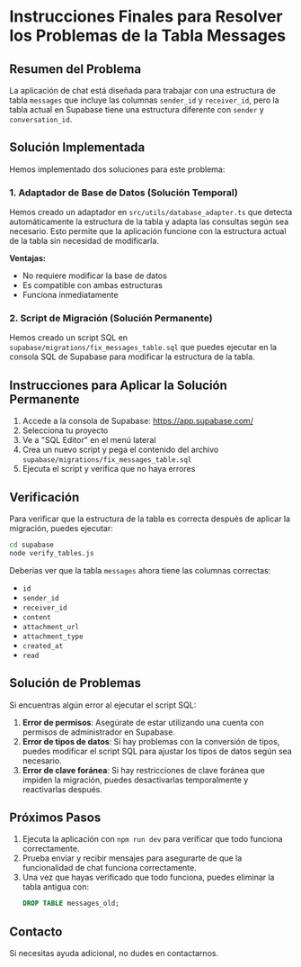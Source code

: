 # Instrucciones Finales para Resolver los Problemas de la Tabla Messages

## Resumen del Problema

La aplicación de chat está diseñada para trabajar con una estructura de tabla `messages` que incluye las columnas `sender_id` y `receiver_id`, pero la tabla actual en Supabase tiene una estructura diferente con `sender` y `conversation_id`.

## Solución Implementada

Hemos implementado dos soluciones para este problema:

### 1. Adaptador de Base de Datos (Solución Temporal)

Hemos creado un adaptador en `src/utils/database_adapter.ts` que detecta automáticamente la estructura de la tabla y adapta las consultas según sea necesario. Esto permite que la aplicación funcione con la estructura actual de la tabla sin necesidad de modificarla.

**Ventajas:**
- No requiere modificar la base de datos
- Es compatible con ambas estructuras
- Funciona inmediatamente

### 2. Script de Migración (Solución Permanente)

Hemos creado un script SQL en `supabase/migrations/fix_messages_table.sql` que puedes ejecutar en la consola SQL de Supabase para modificar la estructura de la tabla.

## Instrucciones para Aplicar la Solución Permanente

1. Accede a la consola de Supabase: https://app.supabase.com/
2. Selecciona tu proyecto
3. Ve a "SQL Editor" en el menú lateral
4. Crea un nuevo script y pega el contenido del archivo `supabase/migrations/fix_messages_table.sql`
5. Ejecuta el script y verifica que no haya errores

## Verificación

Para verificar que la estructura de la tabla es correcta después de aplicar la migración, puedes ejecutar:

```bash
cd supabase
node verify_tables.js
```

Deberías ver que la tabla `messages` ahora tiene las columnas correctas:
- `id`
- `sender_id`
- `receiver_id`
- `content`
- `attachment_url`
- `attachment_type`
- `created_at`
- `read`

## Solución de Problemas

Si encuentras algún error al ejecutar el script SQL:

1. **Error de permisos**: Asegúrate de estar utilizando una cuenta con permisos de administrador en Supabase.
2. **Error de tipos de datos**: Si hay problemas con la conversión de tipos, puedes modificar el script SQL para ajustar los tipos de datos según sea necesario.
3. **Error de clave foránea**: Si hay restricciones de clave foránea que impiden la migración, puedes desactivarlas temporalmente y reactivarlas después.

## Próximos Pasos

1. Ejecuta la aplicación con `npm run dev` para verificar que todo funciona correctamente.
2. Prueba enviar y recibir mensajes para asegurarte de que la funcionalidad de chat funciona correctamente.
3. Una vez que hayas verificado que todo funciona, puedes eliminar la tabla antigua con:
   ```sql
   DROP TABLE messages_old;
   ```

## Contacto

Si necesitas ayuda adicional, no dudes en contactarnos.
